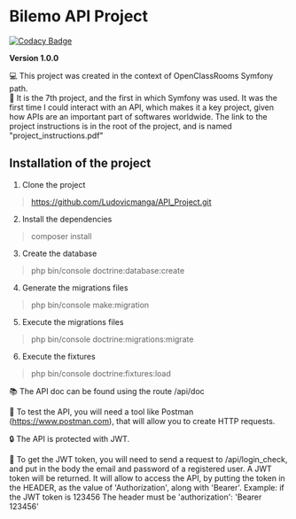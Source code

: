 # Bilemo API Project

[![Codacy Badge](https://api.codacy.com/project/badge/Grade/fbde11d1f28c45f5b4e6b2c6529c3dbb)](https://app.codacy.com/gh/Ludovicmanga/API_Project?utm_source=github.com&utm_medium=referral&utm_content=Ludovicmanga/API_Project&utm_campaign=Badge_Grade_Settings)

**Version 1.0.0** 

:computer: This project was created in the context of OpenClassRooms Symfony path. </br>
:briefcase: It is the 7th project, and the first in which Symfony was used. 
It was the first time I could interact with an API, which makes it a key project, given how APIs are an important part of softwares worldwide. The link to the project instructions is in the root of the project, and is named "project_instructions.pdf"

## Installation of the project

1.  Clone the project
>https://github.com/Ludovicmanga/API_Project.git

2.  Install the dependencies
>composer install

3.  Create the database
>php bin/console doctrine:database:create

4.  Generate the migrations files 
>php bin/console make:migration

5.  Execute the migrations files
>php bin/console doctrine:migrations:migrate

6.  Execute the fixtures
>php bin/console doctrine:fixtures:load

:books: The API doc can be found using the route /api/doc

:eyes: To test the API, you will need a tool like Postman (https://www.postman.com), that will allow you to create HTTP requests.

:lock: The API is protected with JWT.

:key: To get the JWT token, you will need to send a request to /api/login_check, and put in the body the email and password of a registered user. A JWT token will be returned. It will allow to access the API, by putting the token in the HEADER, as the value of 'Authorization', along with 'Bearer'.
Example: if the JWT token is 123456 The header must be 'authorization': 'Bearer 123456'
